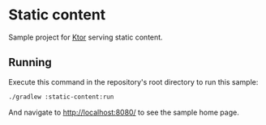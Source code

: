 # Static content

Sample project for [Ktor](http://ktor.io) serving static content.

## Running

Execute this command in the repository's root directory to run this sample:

```bash
./gradlew :static-content:run
```
 
And navigate to [http://localhost:8080/](http://localhost:8080/) to see the sample home page.  
